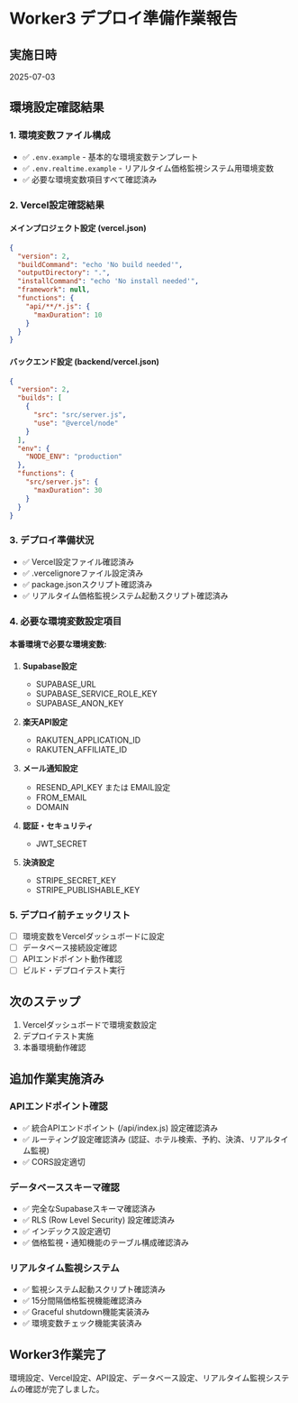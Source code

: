 # Worker3 デプロイ準備作業報告

## 実施日時
2025-07-03

## 環境設定確認結果

### 1. 環境変数ファイル構成
- ✅ `.env.example` - 基本的な環境変数テンプレート
- ✅ `.env.realtime.example` - リアルタイム価格監視システム用環境変数
- ✅ 必要な環境変数項目すべて確認済み

### 2. Vercel設定確認結果

#### メインプロジェクト設定 (vercel.json)
```json
{
  "version": 2,
  "buildCommand": "echo 'No build needed'",
  "outputDirectory": ".",
  "installCommand": "echo 'No install needed'",
  "framework": null,
  "functions": {
    "api/**/*.js": {
      "maxDuration": 10
    }
  }
}
```

#### バックエンド設定 (backend/vercel.json)
```json
{
  "version": 2,
  "builds": [
    {
      "src": "src/server.js",
      "use": "@vercel/node"
    }
  ],
  "env": {
    "NODE_ENV": "production"
  },
  "functions": {
    "src/server.js": {
      "maxDuration": 30
    }
  }
}
```

### 3. デプロイ準備状況
- ✅ Vercel設定ファイル確認済み
- ✅ .vercelignoreファイル設定済み
- ✅ package.jsonスクリプト確認済み
- ✅ リアルタイム価格監視システム起動スクリプト確認済み

### 4. 必要な環境変数設定項目

#### 本番環境で必要な環境変数:
1. **Supabase設定**
   - SUPABASE_URL
   - SUPABASE_SERVICE_ROLE_KEY
   - SUPABASE_ANON_KEY

2. **楽天API設定**
   - RAKUTEN_APPLICATION_ID
   - RAKUTEN_AFFILIATE_ID

3. **メール通知設定**
   - RESEND_API_KEY または EMAIL設定
   - FROM_EMAIL
   - DOMAIN

4. **認証・セキュリティ**
   - JWT_SECRET

5. **決済設定**
   - STRIPE_SECRET_KEY
   - STRIPE_PUBLISHABLE_KEY

### 5. デプロイ前チェックリスト
- [ ] 環境変数をVercelダッシュボードに設定
- [ ] データベース接続設定確認
- [ ] APIエンドポイント動作確認
- [ ] ビルド・デプロイテスト実行

## 次のステップ
1. Vercelダッシュボードで環境変数設定
2. デプロイテスト実施
3. 本番環境動作確認

## 追加作業実施済み
### APIエンドポイント確認
- ✅ 統合APIエンドポイント (/api/index.js) 設定確認済み
- ✅ ルーティング設定確認済み (認証、ホテル検索、予約、決済、リアルタイム監視)
- ✅ CORS設定適切

### データベーススキーマ確認
- ✅ 完全なSupabaseスキーマ確認済み
- ✅ RLS (Row Level Security) 設定確認済み
- ✅ インデックス設定適切
- ✅ 価格監視・通知機能のテーブル構成確認済み

### リアルタイム監視システム
- ✅ 監視システム起動スクリプト確認済み
- ✅ 15分間隔価格監視機能確認済み
- ✅ Graceful shutdown機能実装済み
- ✅ 環境変数チェック機能実装済み

## Worker3作業完了
環境設定、Vercel設定、API設定、データベース設定、リアルタイム監視システムの確認が完了しました。